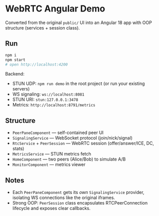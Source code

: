 # WebRTC Angular Demo

Converted from the original `public/` UI into an Angular 18 app with OOP structure (services + session class).

## Run
```bash
npm i
npm start
# open http://localhost:4200
```
Backend:
- STUN UDP: `npm run demo` in the root project (or run your existing servers)
- WS signaling: `ws://localhost:8081`
- STUN URI: `stun:127.0.0.1:3478`
- Metrics: `http://localhost:8791/metrics`

## Structure
- `PeerPaneComponent` — self-contained peer UI
- `SignalingService` — WebSocket protocol (join/nick/signal)
- `RtcService` + `PeerSession` — WebRTC session (offer/answer/ICE, DC, stats)
- `MetricsService` — STUN metrics fetch
- `HomeComponent` — two peers (Alice/Bob) to simulate A/B
- `MonitorComponent` — metrics viewer

## Notes
- Each `PeerPaneComponent` gets its *own* `SignalingService` provider, isolating WS connections like the original iframes.
- Strong OOP: `PeerSession` class encapsulates RTCPeerConnection lifecycle and exposes clear callbacks.
